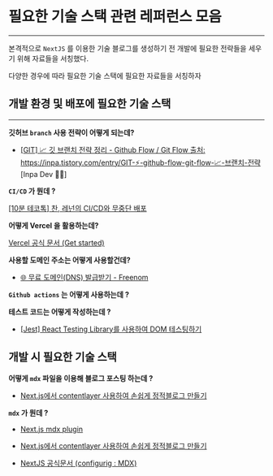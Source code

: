 # 필요한 기술 스택 관련 레퍼런스 모음

---

본격적으로 `NextJS` 를 이용한 기술 블로그를 생성하기 전 개발에 필요한 전략들을 세우기 위해 자료들을 서칭했다.

다양한 경우에 따라 필요한 기술 스택에 필요한 자료들을 서칭하자

## 개발 환경 및 배포에 필요한 기술 스택

---

**깃허브 `branch` 사용 전략이 어떻게 되는데?**

- <a href = 'https://inpa.tistory.com/entry/GIT-%E2%9A%A1%EF%B8%8F-github-flow-git-flow-%F0%9F%93%88-%EB%B8%8C%EB%9E%9C%EC%B9%98-%EC%A0%84%EB%9E%B5'>[GIT] 📈 깃 브랜치 전략 정리 - Github Flow / Git Flow
  출처: https://inpa.tistory.com/entry/GIT-⚡️-github-flow-git-flow-📈-브랜치-전략 [Inpa Dev 👨‍💻]</a>

**`CI/CD` 가 뭔데 ?**

<a href = 'https://www.youtube.com/watch?v=sIPU_VkrguI&t=477s'>[10분 테코톡] 찬, 레넌의 CI/CD와 무중단 배포</a>

**어떻게 Vercel 을 활용하는데?**

<a href = 'https://vercel.com/docs/getting-started-with-vercel/template'>Vercel 공식 문서 (Get started)</a>

**사용할 도메인 주소는 어떻게 사용할건데?**

- <a href = 'https://inpa.tistory.com/entry/WEB-%F0%9F%8C%90-%EB%AC%B4%EB%A3%8C-%EB%8F%84%EB%A9%94%EC%9D%B8DNS-%EB%B0%9C%EA%B8%89%EB%B0%9B%EA%B8%B0-Freenom'>🌐 무료 도메인(DNS) 발급받기 - Freenom</a>

**`Github actions` 는 어떻게 사용하는데 ?**

**테스트 코드는 어떻게 작성하는데 ?**

- <a href = 'https://velog.io/@skyu_dev/Jest-React-Testing-Library%EB%A5%BC-%EC%82%AC%EC%9A%A9%ED%95%98%EC%97%AC-DOM-%ED%85%8C%EC%8A%A4%ED%8C%85%ED%95%98%EA%B8%B0'>[Jest] React Testing Library를 사용하여 DOM 테스팅하기</a>

## 개발 시 필요한 기술 스택

**어떻게 `mdx` 파일을 이용해 블로그 포스팅 하는데 ?**

- <a href ='https://yiyb-blog.vercel.app/posts/nextjs-contentlayer-blog'>Next.js에서 contentlayer 사용하여 손쉽게 정적블로그 만들기</a>

**`mdx` 가 뭔데 ?**

- <a href = 'https://bepyan.github.io/blog/nextjs-blog/3-mdx-plugin'>Next.js mdx plugin</a>

- <a href = 'https://yunjeoming.dev/blog/make-blog-post-with-mdx'>Next.js에서 contentlayer 사용하여 손쉽게 정적블로그 만들기</a>

- <a href = 'https://nextjs.org/docs/app/building-your-application/configuring/mdx'>NextJS 공식문서 (configurig : MDX)</a>
